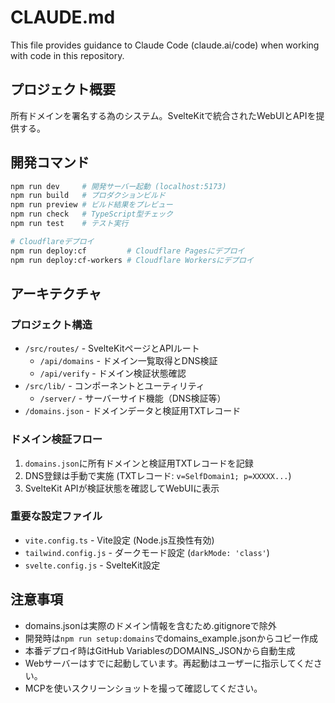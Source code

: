 # CLAUDE.md

This file provides guidance to Claude Code (claude.ai/code) when working with code in this repository.

## プロジェクト概要

所有ドメインを署名する為のシステム。SvelteKitで統合されたWebUIとAPIを提供する。

## 開発コマンド

```bash
npm run dev     # 開発サーバー起動 (localhost:5173)
npm run build   # プロダクションビルド
npm run preview # ビルド結果をプレビュー
npm run check   # TypeScript型チェック
npm run test    # テスト実行

# Cloudflareデプロイ
npm run deploy:cf         # Cloudflare Pagesにデプロイ
npm run deploy:cf-workers # Cloudflare Workersにデプロイ
```

## アーキテクチャ

### プロジェクト構造
- `/src/routes/` - SvelteKitページとAPIルート
  - `/api/domains` - ドメイン一覧取得とDNS検証
  - `/api/verify` - ドメイン検証状態確認
- `/src/lib/` - コンポーネントとユーティリティ
  - `/server/` - サーバーサイド機能（DNS検証等）
- `/domains.json` - ドメインデータと検証用TXTレコード

### ドメイン検証フロー
1. `domains.json`に所有ドメインと検証用TXTレコードを記録
2. DNS登録は手動で実施 (TXTレコード: `v=SelfDomain1; p=XXXXX...`)
3. SvelteKit APIが検証状態を確認してWebUIに表示

### 重要な設定ファイル
- `vite.config.ts` - Vite設定 (Node.js互換性有効)
- `tailwind.config.js` - ダークモード設定 (`darkMode: 'class'`)
- `svelte.config.js` - SvelteKit設定

## 注意事項

- domains.jsonは実際のドメイン情報を含むため.gitignoreで除外
- 開発時は`npm run setup:domains`でdomains_example.jsonからコピー作成
- 本番デプロイ時はGitHub VariablesのDOMAINS_JSONから自動生成
- Webサーバーはすでに起動しています。再起動はユーザーに指示してください。
- MCPを使いスクリーンショットを撮って確認してください。
